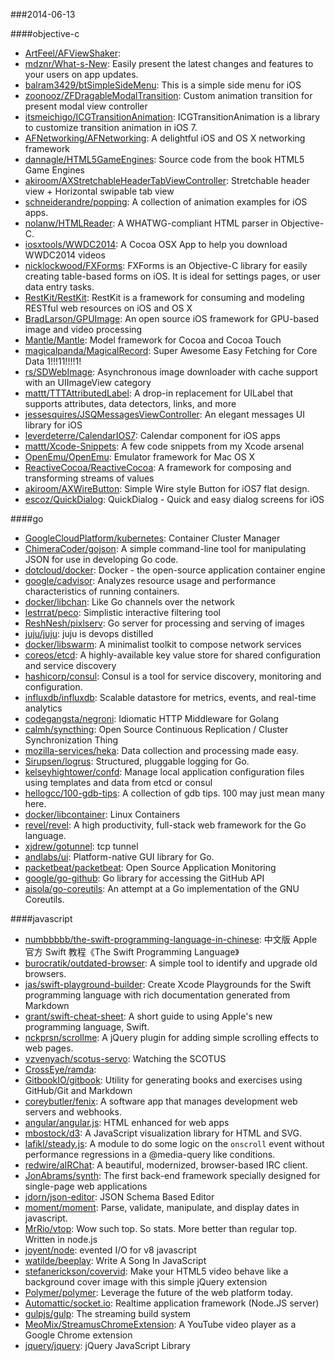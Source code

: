 ###2014-06-13

####objective-c
* [ArtFeel/AFViewShaker](https://github.com/ArtFeel/AFViewShaker): 
* [mdznr/What-s-New](https://github.com/mdznr/What-s-New): Easily present the latest changes and features to your users on app updates.
* [balram3429/btSimpleSideMenu](https://github.com/balram3429/btSimpleSideMenu): This is a simple side menu for iOS
* [zoonooz/ZFDragableModalTransition](https://github.com/zoonooz/ZFDragableModalTransition): Custom animation transition for present modal view controller
* [itsmeichigo/ICGTransitionAnimation](https://github.com/itsmeichigo/ICGTransitionAnimation): ICGTransitionAnimation is a library to customize transition animation in iOS 7.
* [AFNetworking/AFNetworking](https://github.com/AFNetworking/AFNetworking): A delightful iOS and OS X networking framework
* [dannagle/HTML5GameEngines](https://github.com/dannagle/HTML5GameEngines): Source code from the book HTML5 Game Engines
* [akiroom/AXStretchableHeaderTabViewController](https://github.com/akiroom/AXStretchableHeaderTabViewController): Stretchable header view + Horizontal swipable tab view
* [schneiderandre/popping](https://github.com/schneiderandre/popping): A collection of animation examples for iOS apps.
* [nolanw/HTMLReader](https://github.com/nolanw/HTMLReader): A WHATWG-compliant HTML parser in Objective-C.
* [iosxtools/WWDC2014](https://github.com/iosxtools/WWDC2014): A Cocoa OSX App to help you download WWDC2014 videos
* [nicklockwood/FXForms](https://github.com/nicklockwood/FXForms):  FXForms is an Objective-C library for easily creating table-based forms on iOS. It is ideal for settings pages, or user data entry tasks.
* [RestKit/RestKit](https://github.com/RestKit/RestKit): RestKit is a framework for consuming and modeling RESTful web resources on iOS and OS X
* [BradLarson/GPUImage](https://github.com/BradLarson/GPUImage): An open source iOS framework for GPU-based image and video processing
* [Mantle/Mantle](https://github.com/Mantle/Mantle): Model framework for Cocoa and Cocoa Touch
* [magicalpanda/MagicalRecord](https://github.com/magicalpanda/MagicalRecord): Super Awesome Easy Fetching for Core Data 1!!!11!!!!1!
* [rs/SDWebImage](https://github.com/rs/SDWebImage): Asynchronous image downloader with cache support with an UIImageView category
* [mattt/TTTAttributedLabel](https://github.com/mattt/TTTAttributedLabel): A drop-in replacement for UILabel that supports attributes, data detectors, links, and more
* [jessesquires/JSQMessagesViewController](https://github.com/jessesquires/JSQMessagesViewController): An elegant messages UI library for iOS
* [leverdeterre/CalendarIOS7](https://github.com/leverdeterre/CalendarIOS7): Calendar component for iOS apps
* [mattt/Xcode-Snippets](https://github.com/mattt/Xcode-Snippets): A few code snippets from my Xcode arsenal
* [OpenEmu/OpenEmu](https://github.com/OpenEmu/OpenEmu): Emulator framework for Mac OS X
* [ReactiveCocoa/ReactiveCocoa](https://github.com/ReactiveCocoa/ReactiveCocoa): A framework for composing and transforming streams of values
* [akiroom/AXWireButton](https://github.com/akiroom/AXWireButton): Simple Wire style Button for iOS7 flat design.
* [escoz/QuickDialog](https://github.com/escoz/QuickDialog): QuickDialog - Quick and easy dialog screens for iOS

####go
* [GoogleCloudPlatform/kubernetes](https://github.com/GoogleCloudPlatform/kubernetes): Container Cluster Manager
* [ChimeraCoder/gojson](https://github.com/ChimeraCoder/gojson): A simple command-line tool for manipulating JSON for use in developing Go code. 
* [dotcloud/docker](https://github.com/dotcloud/docker): Docker - the open-source application container engine
* [google/cadvisor](https://github.com/google/cadvisor): Analyzes resource usage and performance characteristics of running containers.
* [docker/libchan](https://github.com/docker/libchan): Like Go channels over the network
* [lestrrat/peco](https://github.com/lestrrat/peco): Simplistic interactive filtering tool
* [ReshNesh/pixlserv](https://github.com/ReshNesh/pixlserv): Go server for processing and serving of images
* [juju/juju](https://github.com/juju/juju): juju is devops distilled
* [docker/libswarm](https://github.com/docker/libswarm): A minimalist toolkit to compose network services
* [coreos/etcd](https://github.com/coreos/etcd): A highly-available key value store for shared configuration and service discovery
* [hashicorp/consul](https://github.com/hashicorp/consul): Consul is a tool for service discovery, monitoring and configuration.
* [influxdb/influxdb](https://github.com/influxdb/influxdb): Scalable datastore for metrics, events, and real-time analytics
* [codegangsta/negroni](https://github.com/codegangsta/negroni): Idiomatic HTTP Middleware for Golang
* [calmh/syncthing](https://github.com/calmh/syncthing): Open Source Continuous Replication / Cluster Synchronization Thing
* [mozilla-services/heka](https://github.com/mozilla-services/heka): Data collection and processing made easy.
* [Sirupsen/logrus](https://github.com/Sirupsen/logrus): Structured, pluggable logging for Go.
* [kelseyhightower/confd](https://github.com/kelseyhightower/confd): Manage local application configuration files using templates and data from etcd or consul
* [hellogcc/100-gdb-tips](https://github.com/hellogcc/100-gdb-tips): A collection of gdb tips. 100 may just mean many here.
* [docker/libcontainer](https://github.com/docker/libcontainer): Linux Containers
* [revel/revel](https://github.com/revel/revel): A high productivity, full-stack web framework for the Go language.
* [xjdrew/gotunnel](https://github.com/xjdrew/gotunnel): tcp tunnel
* [andlabs/ui](https://github.com/andlabs/ui): Platform-native GUI library for Go.
* [packetbeat/packetbeat](https://github.com/packetbeat/packetbeat): Open Source Application Monitoring
* [google/go-github](https://github.com/google/go-github): Go library for accessing the GitHub API
* [aisola/go-coreutils](https://github.com/aisola/go-coreutils): An attempt at a Go implementation of the GNU Coreutils.

####javascript
* [numbbbbb/the-swift-programming-language-in-chinese](https://github.com/numbbbbb/the-swift-programming-language-in-chinese): 中文版 Apple 官方 Swift 教程《The Swift Programming Language》
* [burocratik/outdated-browser](https://github.com/burocratik/outdated-browser): A simple tool to identify and upgrade old browsers.
* [jas/swift-playground-builder](https://github.com/jas/swift-playground-builder): Create Xcode Playgrounds for the Swift programming language with rich documentation generated from Markdown
* [grant/swift-cheat-sheet](https://github.com/grant/swift-cheat-sheet): A short guide to using Apple's new programming language, Swift.
* [nckprsn/scrollme](https://github.com/nckprsn/scrollme): A jQuery plugin for adding simple scrolling effects to web pages.
* [vzvenyach/scotus-servo](https://github.com/vzvenyach/scotus-servo): Watching the SCOTUS
* [CrossEye/ramda](https://github.com/CrossEye/ramda): 
* [GitbookIO/gitbook](https://github.com/GitbookIO/gitbook): Utility for generating books and exercises using GitHub/Git and Markdown
* [coreybutler/fenix](https://github.com/coreybutler/fenix): A software app that manages development web servers and webhooks.
* [angular/angular.js](https://github.com/angular/angular.js): HTML enhanced for web apps
* [mbostock/d3](https://github.com/mbostock/d3): A JavaScript visualization library for HTML and SVG.
* [lafikl/steady.js](https://github.com/lafikl/steady.js): A module to do some logic on the `onscroll` event without performance regressions in a @media-query like conditions.
* [redwire/aIRChat](https://github.com/redwire/aIRChat): A beautiful, modernized, browser-based IRC client.
* [JonAbrams/synth](https://github.com/JonAbrams/synth): The first back-end framework specially designed for single-page web applications
* [jdorn/json-editor](https://github.com/jdorn/json-editor): JSON Schema Based Editor
* [moment/moment](https://github.com/moment/moment): Parse, validate, manipulate, and display dates in javascript.
* [MrRio/vtop](https://github.com/MrRio/vtop): Wow such top. So stats. More better than regular top. Written in node.js
* [joyent/node](https://github.com/joyent/node): evented I/O for v8 javascript
* [watilde/beeplay](https://github.com/watilde/beeplay): Write A Song In JavaScript
* [stefanerickson/covervid](https://github.com/stefanerickson/covervid): Make your HTML5 video behave like a background cover image with this simple jQuery extension
* [Polymer/polymer](https://github.com/Polymer/polymer): Leverage the future of the web platform today.
* [Automattic/socket.io](https://github.com/Automattic/socket.io): Realtime application framework (Node.JS server)
* [gulpjs/gulp](https://github.com/gulpjs/gulp): The streaming build system
* [MeoMix/StreamusChromeExtension](https://github.com/MeoMix/StreamusChromeExtension): A YouTube video player as a Google Chrome extension
* [jquery/jquery](https://github.com/jquery/jquery): jQuery JavaScript Library
